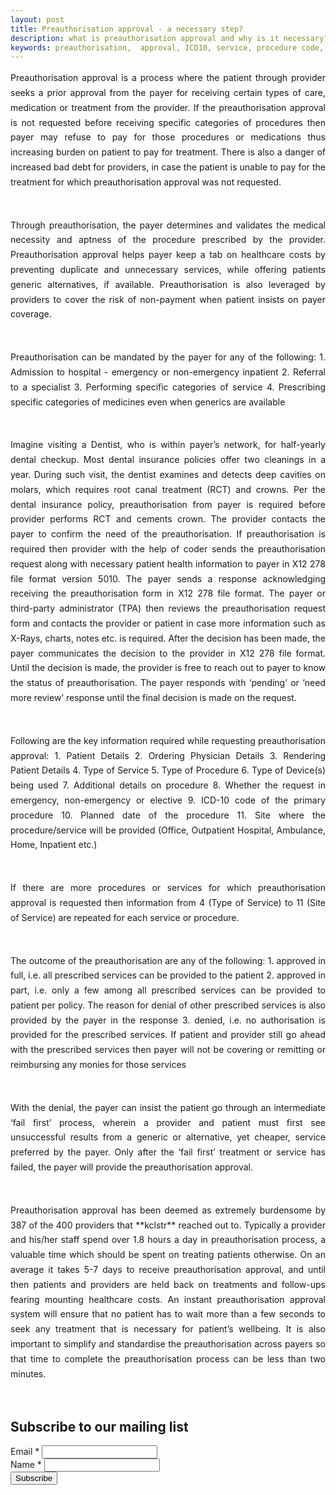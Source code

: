 ```yaml
---
layout: post
title: Preauthorisation approval - a necessary step?
description: what is preauthorisation approval and why is it necessary? 
keywords: preauthorisation,  approval, ICD10, service, procedure code, ICD10 code, category of services, claim denied, partial approval, claim approval, claim, filing, health insurance, remittance, electronic remittance, initial review, payer, provider, payment, claim review
---
```


<p style="text-align: justify;line-height: 1.7">
Preauthorisation approval is a process where the patient through provider seeks a prior approval from the payer for receiving certain types of care, medication or treatment from the provider. If the preauthorisation approval is not requested before receiving specific categories of procedures then payer may refuse to pay for those procedures or medications thus increasing burden on patient to pay for treatment. There is also a danger of increased bad debt for providers, in case the patient is unable to pay for the treatment for which preauthorisation approval was not requested. </p> <br />

<p style="text-align: justify;line-height: 1.7">
Through preauthorisation, the payer determines and validates the medical necessity and aptness of the procedure prescribed by the provider. Preauthorisation approval helps payer keep a tab on healthcare costs by preventing duplicate and unnecessary services, while offering patients generic alternatives, if available. Preauthorisation is also leveraged by providers to cover the risk of non-payment when patient insists on payer coverage. 
</p> <br />

<p style="text-align: justify;line-height: 1.7">
Preauthorisation can be mandated by the payer for any of the following:
1. Admission to hospital - emergency or non-emergency inpatient
2. Referral to a specialist
3. Performing specific categories of service
4. Prescribing specific categories of medicines even when generics are available
</p> <br />

<p style="text-align: justify;line-height: 1.7">
Imagine visiting a Dentist, who is within payer’s network, for half-yearly dental checkup. Most dental insurance policies offer two cleanings in a year. During such visit, the dentist examines and detects deep cavities on molars, which requires root canal treatment (RCT) and crowns. Per the dental insurance policy, preauthorisation from payer is required before provider performs RCT and cements crown. The provider contacts the payer to confirm the need of the preauthorisation. If preauthorisation is required then provider with the help of coder sends the preauthorisation request along with necessary patient health information to payer in X12 278 file format version 5010. The payer sends a response acknowledging receiving the preauthorisation form in X12 278 file format. The payer or third-party administrator (TPA) then reviews the preauthorisation request form and contacts the provider or patient in case more information such as X-Rays, charts, notes etc. is required. After the decision has been made, the payer communicates the decision to the provider in X12 278 file format. Until the decision is made, the provider is free to reach out to payer to know the status of preauthorisation. The payer responds with ‘pending’ or ‘need more review’ response until the final decision is made on the request. 
</p> <br />

<p style="text-align: justify;line-height: 1.7">
Following are the key information required while requesting preauthorisation approval:
1. Patient Details
2. Ordering Physician Details
3. Rendering Patient Details
4. Type of Service
5. Type of Procedure
6. Type of Device(s) being used
7. Additional details on procedure
8. Whether the request in emergency, non-emergency or elective
9. ICD-10 code of the primary procedure
10. Planned date of the procedure
11. Site where the procedure/service will be provided (Office, Outpatient Hospital, Ambulance, Home, Inpatient etc.)
</p> <br />

<p style="text-align: justify;line-height: 1.7">
If there are more procedures or services for which preauthorisation approval is requested then information from 4 (Type of Service) to 11 (Site of Service) are repeated for each service or procedure.
</p> <br />

<p style="text-align: justify;line-height: 1.7">
The outcome of the preauthorisation are any of the following:
1. approved in full, i.e. all prescribed services can be provided to the patient
2. approved in part, i.e. only a few among all prescribed services can be provided to patient per policy. The reason for denial of other prescribed services is also provided by the payer in the response
3. denied, i.e. no authorisation is provided for the prescribed services. If patient and provider still go ahead with the prescribed services then payer will not be covering or remitting or reimbursing any monies for those services
</p> <br />

<p style="text-align: justify;line-height: 1.7">
With the denial, the payer can insist the patient go through an intermediate ‘fail first’ process, wherein a provider and patient must first see unsuccessful results from a generic or alternative, yet cheaper, service preferred by the payer. Only after the ‘fail first’ treatment or service has failed, the payer will provide the preauthorisation approval.  
</p> <br />

<p style="text-align: justify;line-height: 1.7">
Preauthorisation approval has been deemed as extremely burdensome by 387 of the 400 providers that **kclstr** reached out to. Typically a provider and his/her staff spend over 1.8 hours a day in preauthorisation process, a valuable time which should be spent on treating patients otherwise.  On an average it takes 5-7 days to receive preauthorisation approval, and until then patients and providers are held back on treatments and follow-ups fearing mounting healthcare costs. An instant preauthorisation approval system will ensure that no patient has to wait more than a few seconds to seek any treatment that is necessary for patient’s wellbeing. It is also important to simplify and standardise the preauthorisation across payers so that time to complete the preauthorisation process can be less than two minutes.
</p> <br />


<form action="https://gmail.us20.list-manage.com/subscribe/post?u=0e628327d496d7cbe86598540&amp;id=801bf936e2" method="post" id="mc-embedded-subscribe-form" name="mc-embedded-subscribe-form" class="validate" target="_blank" novalidate>
    <div id="mc_embed_signup_scroll">
	<h2>Subscribe to our mailing list</h2>
<div class="mc-field-group">
	<label for="mce-EMAIL">Email  <span class="asterisk">*</span>
</label>
	<input type="email" value="" name="EMAIL" class="required email" id="mce-EMAIL">
</div>
<div class="mc-field-group">
	<label for="mce-FNAME">Name  <span class="asterisk">*</span>
</label>
	<input type="text" value="" name="FNAME" class="required" id="mce-FNAME">
</div>
	<div id="mce-responses" class="clear">
		<div class="response" id="mce-error-response" style="display:none"></div>
		<div class="response" id="mce-success-response" style="display:none"></div>
	</div>    
    <div style="position: absolute; left: -5000px;" aria-hidden="true"><input type="text" name="b_0e628327d496d7cbe86598540_801bf936e2" tabindex="-1" value=""></div>
    <div class="clear"><input type="submit" value="Subscribe" name="subscribe" id="mc-embedded-subscribe" class="button"></div>
    </div>
</form>

<script type='text/javascript' src='//s3.amazonaws.com/downloads.mailchimp.com/js/mc-validate.js'></script><script type='text/javascript'>(function($) {window.fnames = new Array(); window.ftypes = new Array();fnames[0]='EMAIL';ftypes[0]='email';fnames[1]='FNAME';ftypes[1]='text';fnames[3]='ADDRESS';ftypes[3]='address';fnames[4]='PHONE';ftypes[4]='phone';fnames[5]='BIRTHDAY';ftypes[5]='birthday';}(jQuery));var $mcj = jQuery.noConflict(true);</script>


<br />
